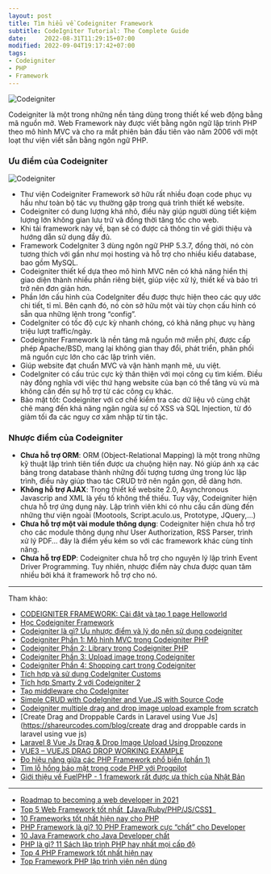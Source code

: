 ```yaml
---
layout: post
title: Tìm hiểu về Codeigniter Framework
subtitle: CodeIgniter Tutorial: The Complete Guide
date:     2022-08-31T11:29:15+07:00
modified: 2022-09-04T19:17:42+07:00
tags:
- Codeigniter
- PHP
- Framework
---
```


![Codeigniter](https://boxxv.github.io/img/2022/CodeIgniter-Framework.jpg "Codeigniter")

Codeigniter là một trong những nền tảng dùng trong thiết kế web động bằng mã nguồn mở. Web Framework này được viết bằng ngôn ngữ lập trình PHP theo mô hình MVC và cho ra mắt phiên bản đầu tiên vào năm 2006 với một loạt thư viện viết sẵn bằng ngôn ngữ PHP.


### Ưu điểm của Codeigniter

![Codeigniter](https://boxxv.github.io/img/2022/Banner-1-New.jpg "Codeigniter")

- Thư viện Codeigniter Framework sở hữu rất nhiều đoạn code phục vụ hầu như toàn bộ tác vụ thường gặp trong quá trình thiết kế website.
- Codeigniter có dung lượng khá nhỏ, điều này giúp người dùng tiết kiệm lượng lớn không gian lưu trữ và đồng thời tăng tốc cho web.
- Khi tải framework này về, bạn sẽ có được cả thông tin về giới thiệu và hướng dẫn sử dụng đầy đủ. 
- Framework CodeIgniter 3 dùng ngôn ngữ PHP 5.3.7, đồng thời, nó còn tương thích với gần như mọi hosting và hỗ trợ cho nhiều kiểu database, bao gồm MySQL.
- Codeigniter thiết kế dựa theo mô hình MVC nên có khả năng hiển thị giao diện thành nhiều phần riêng biệt, giúp việc xử lý, thiết kế và bảo trì trở nên đơn giản hơn.
- Phần lớn cấu hình của CodeIgniter đều được thực hiện theo các quy ước chi tiết, tỉ mỉ. Bên cạnh đó, nó còn sở hữu một vài tùy chọn cấu hình có sẵn qua những lệnh trong “config”.
- CodeIgniter có tốc độ cực kỳ nhanh chóng, có khả năng phục vụ hàng triệu lượt traffic/ngày. 
- Codeigniter Framework là nền tảng mã nguồn mở miễn phí, được cấp phép Apache/BSD, mang lại không gian thay đổi, phát triển, phân phối mã nguồn cực lớn cho các lập trình viên.
- Giúp website đạt chuẩn MVC và vận hành mạnh mẽ, ưu việt. 
- CodeIgniter có cấu trúc cực kỳ thân thiện với mọi công cụ tìm kiếm. Điều này đồng nghĩa với việc thứ hạng website của bạn có thể tăng vù vù mà không cần đến sự hỗ trợ từ các công cụ khác. 
- Bảo mật tốt: Codeigniter với cơ chế kiểm tra các dữ liệu vô cùng chặt chẽ mang đến khả năng ngăn ngừa sự cố XSS và SQL Injection, từ đó giảm tối đa các nguy cơ xâm nhập từ tin tặc.

### Nhược điểm của Codeigniter

- **Chưa hỗ trợ ORM**: ORM (Object-Relational Mapping) là một trong những kỹ thuật lập trình tiên tiến được ưa chuộng hiện nay. Nó giúp ánh xạ các bảng trong database thành những đối tượng tương ứng trong lúc lập trình, điều này giúp thao tác CRUD trở nên ngắn gọn, dễ dàng hơn.
- **Không hỗ trợ AJAX**: Trong thiết kế website 2.0, Asynchronous Javascrip and XML là yếu tố không thể thiếu. Tuy vậy, Codeigniter hiện chưa hỗ trợ ứng dụng này. Lập trình viên khi có nhu cầu cần dùng đến những thư viện ngoài (Mootools, Script.aculo.us, Prototype, JQuery,...)
- **Chưa hỗ trợ một vài module thông dụng**: Codeigniter hiện chưa hỗ trợ cho các module thông dụng như User Authorization, RSS Parser, trình xử lý PDF… đây là điểm yếu kém so với các framework khác cùng tính năng.
- **Chưa hỗ trợ EDP**: Codeigniter chưa hỗ trợ cho nguyên lý lập trình Event Driver Programming. Tuy nhiên, nhược điểm này chưa được quan tâm nhiều bởi khá ít framework hỗ trợ cho nó. 





-----
Tham khảo:

- [CODEIGNITER FRAMEWORK: Cài đặt và tạo 1 page Helloworld](https://viblo.asia/p/codeigniter-framework-cai-dat-va-tao-1-page-helloworld-XogBG262GxnL)
- [Học Codeigniter Framework](https://freetuts.net/hoc-codeigniter)
- [Codeigniter là gì? Ưu nhược điểm và lý do nên sử dụng codeigniter](https://bizfly.vn/techblog/codeigniter-la-gi.html)
- [Codeigniter Phần 1: Mô hình MVC trong Codeigniter PHP](https://viblo.asia/p/codeigniter-framework-phan-1-mo-hinh-mvc-trong-codeigniter-php-MJykjQjqePB)
- [Codeigniter Phần 2: Library trong Codeigniter PHP](https://viblo.asia/p/codeigniter-framework-phan-2-library-trong-codeigniter-php-library-database-va-library-form-validation-DXOkRjOWkdZ)
- [Codeigniter Phần 3: Upload image trong Codeigniter](https://viblo.asia/p/codeigniter-framework-phan-3-upload-image-trong-codeigniter-DbmvmLWxkAg)
- [Codeigniter Phần 4: Shopping cart trong Codeigniter](https://viblo.asia/p/codeigniter-framework-phan-4-shopping-cart-trong-codeigniter-ZjlvaloRkqJ)
- [Tích hợp và sử dụng CodeIgniter Customs](https://viblo.asia/p/tich-hop-va-su-dung-codeigniter-customs-m68Z0NG95kG)
- [Tích hợp Smarty 2 với Codeigniter 2](https://viblo.asia/p/tich-hop-smarty-2-voi-codeigniter-2-bWrZnaJbKxw)
- [Tạo middleware cho CodeIgniter](https://viblo.asia/p/tao-middleware-cho-codeigniter-bJzKmj7PZ9N)
- [Simple CRUD with CodeIgniter and Vue.JS with Source Code](https://www.sourcecodester.com/php/12342/simple-crud-codeigniter-and-vuejs.html)
- [Codeigniter multiple drag and drop image upload example from scratch](https://www.itsolutionstuff.com/post/codeigniter-multiple-drag-and-drop-image-upload-example-from-scratchexample.html)
- [Create Drag and Droppable Cards in Laravel using Vue Js](https://shareurcodes.com/blog/create drag and droppable cards in laravel using vue js)
- [Laravel 8 Vue Js Drag & Drop Image Upload Using Dropzone](https://www.tutsmake.com/laravel-8-vue-js-drag-drop-image-upload-using-dropzone/)
- [VUE3 – VUEJS DRAG DROP WORKING EXAMPLE](https://therichpost.com/vue3-vuejs-drag-drop-working-example/)
- [Đo hiệu năng giữa các PHP Framework phổ biến (phần 1)](https://viblo.asia/p/do-hieu-nang-giua-cac-php-framework-pho-bien-phan-1-aWj53XoeK6m)
- [Tìm lỗ hổng bảo mật trong code PHP với Progpilot](https://viblo.asia/p/tim-lo-hong-bao-mat-trong-code-php-voi-progpilot-Do7543w4lM6)
- [Giới thiệu về FuelPHP - 1 framework rất được ưa thích của Nhật Bản](https://viblo.asia/p/gioi-thieu-ve-fuelphp-1-framework-rat-duoc-ua-thich-cua-nhat-ban-1VgZvXY75Aw)

-----
- [Roadmap to becoming a web developer in 2021](https://github.com/kamranahmedse/developer-roadmap)
- [Top 5 Web Framework tốt nhất【Java/Ruby/PHP/JS/CSS】](https://viblo.asia/p/web-framework-la-gi-top-5-web-framework-tot-nhatjavarubyphpjscss-Qbq5Qg0GZD8)
- [10 Frameworks tốt nhất hiện nay cho PHP](https://topdev.vn/blog/10-frameworks-tot-nhat-hien-nay-cho-php/)
- [PHP Framework là gì? 10 PHP Framework cực “chất” cho Developer](https://itviec.com/blog/framework-php/)
- [10 Java Framework cho Java Developer chất](https://itviec.com/blog/java-framework/)
- [PHP là gì? 11 Sách lập trình PHP hay nhất mọi cấp độ](https://itviec.com/blog/11-sach-hoc-lap-trinh-php/)
- [Top 4 PHP Framework tốt nhất hiện nay](https://funix.edu.vn/chia-se-kien-thuc/top-4-php-framework-tot-nhat/)
- [Top Framework PHP lập trình viên nên dùng](https://t3h.com.vn/tin-tuc/framework-php)